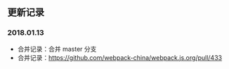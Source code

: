## 更新记录

### 2018.01.13
* 合并记录：合并 master 分支
* 合并记录：https://github.com/webpack-china/webpack.js.org/pull/433
